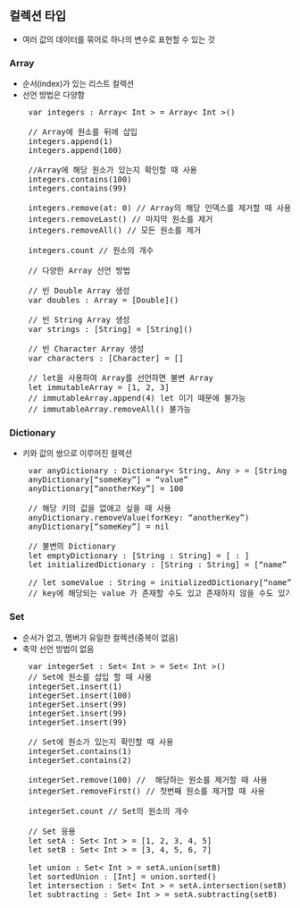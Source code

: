 ## 컬렉션 타입
* 여러 값의 데이터를 묶어로 하나의 변수로 표현할 수 있는 것

### Array
* 순서(index)가 있는 리스트 컬렉션
* 선언 방법은 다양함
<pre>
	var integers : Array< Int > = Array< Int >()

	// Array에 원소를 뒤에 삽입
	integers.append(1) 
	integers.append(100)

	//Array에 해당 원소가 있는지 확인할 때 사용
	integers.contains(100) 
	integers.contains(99)

	integers.remove(at: 0) // Array의 해당 인덱스를 제거할 때 사용
	integers.removeLast() // 마지막 원소를 제거
	integers.removeAll() // 모든 원소를 제거

	integers.count // 원소의 개수

	// 다양한 Array 선언 방법 
	
	// 빈 Double Array 생성
	var doubles : Array<Double> = [Double]()
	
	// 빈 String Array 생성
	var strings : [String] = [String]()
	
	// 빈 Character Array 생성
	var characters : [Character] = []
	
	// let을 사용하여 Array를 선언하면 불변 Array
	let immutableArray = [1, 2, 3]
	// immutableArray.append(4) let 이기 때문에 불가능
	// immutableArray.removeAll() 불가능
</pre>

### Dictionary
* 키와 값의 쌍으로 이루어진 컬렉션
<pre>
	var anyDictionary : Dictionary< String, Any > = [String : Any]()
	anyDictionary[“someKey”] = “value”
	anyDictionary[“anotherKey”] = 100
	
	// 해당 키의 값을 없애고 싶을 때 사용
	anyDictionary.removeValue(forKey: “anotherKey”)
	anyDictionary[“someKey”] = nil

	// 불변의 Dictionary
	let emptyDictionary : [String : String] = [ : ]
	let initializedDictionary : [String : String] = [“name” : “youngjae”, “gender” : “male”]

	// let someValue : String = initializedDictionary[“name”]
	// key에 해당되는 value 가 존재할 수도 있고 존재하지 않을 수도 있기 때문에 불가능 함
</pre>

### Set
* 순서가 없고, 멤버가 유일한 컬렉션(중복이 없음)
* 축약 선언 방법이 없음
<pre>
	var integerSet : Set< Int > = Set< Int >()
	// Set에 원소를 삽입 할 때 사용
	integerSet.insert(1)
	integerSet.insert(100)
	integerSet.insert(99)
	integerSet.insert(99)
	integerSet.insert(99)
	
	// Set에 원소가 있는지 확인할 때 사용
	integerSet.contains(1)
	integerSet.contains(2)

	integerSet.remove(100) //  해당하는 원소를 제거할 때 사용
	integerSet.removeFirst() // 첫번째 원소를 제거할 때 사용

	integerSet.count // Set의 원소의 개수 

	// Set 응용
	let setA : Set< Int > = [1, 2, 3, 4, 5]
	let setB : Set< Int > = [3, 4, 5, 6, 7]

	let union : Set< Int > = setA.union(setB)
	let sortedUnion : [Int] = union.sorted()
	let intersection : Set< Int > = setA.intersection(setB)
	let subtracting : Set< Int > = setA.subtracting(setB) 
</pre>
